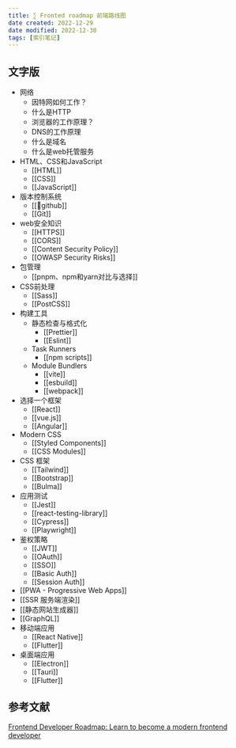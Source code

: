 ```yaml
---
title: ∑ Fronted roadmap 前端路线图
date created: 2022-12-29
date modified: 2022-12-30
tags: [索引笔记]
---
```


## 文字版

- 网络
	- 因特网如何工作？
	- 什么是HTTP
	- 浏览器的工作原理？
	- DNS的工作原理
	- 什么是域名
	- 什么是web托管服务
- HTML、CSS和JavaScript
	- [[HTML]]
	- [[CSS]]
	- [[JavaScript]]
- 版本控制系统
	- [[🔗github]]
	- [[Git]]
- web安全知识
	- [[HTTPS]]
	- [[CORS]]
	- [[Content Security Policy]]
	- [[OWASP Security Risks]]
- 包管理
	- [[pnpm、npm和yarn对比与选择]]
- CSS前处理
	- [[Sass]]
	- [[PostCSS]]
- 构建工具
	- 静态检查与格式化
		- [[Prettier]]
		- [[Eslint]]
	- Task Runners
		- [[npm scripts]]
	- Module Bundlers
		- [[vite]]
		- [[esbuild]]
		- [[webpack]]
- 选择一个框架
	- [[React]]
	- [[vue.js]]
	- [[Angular]]
- Modern CSS
	- [[Styled Components]]
	- [[CSS Modules]]
- CSS 框架
	- [[Tailwind]]
	- [[Bootstrap]]
	- [[Bulma]]
- 应用测试
	- [[Jest]]
	- [[react-testing-library]]
	- [[Cypress]]
	- [[Playwright]]
- 鉴权策略
	- [[JWT]]
	- [[OAuth]]
	- [[SSO]]
	- [[Basic Auth]]
	- [[Session Auth]]
- [[PWA - Progressive Web Apps]]
- [[SSR 服务端渲染]]
- [[静态网站生成器]]
- [[GraphQL]]
- 移动端应用
	- [[React Native]]
	- [[Flutter]]
- 桌面端应用
	- [[Electron]]
	- [[Tauri]]
	- [[Flutter]]

## 参考文献

[Frontend Developer Roadmap: Learn to become a modern frontend developer](https://roadmap.sh/frontend)
